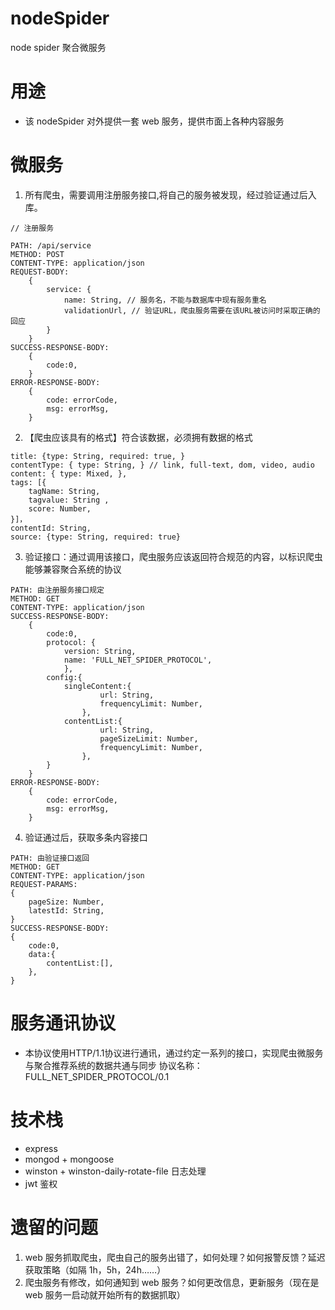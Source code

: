 # nodeSpider
node spider 聚合微服务

# 用途
- 该 nodeSpider 对外提供一套 web 服务，提供市面上各种内容服务

# 微服务
1. 所有爬虫，需要调用注册服务接口,将自己的服务被发现，经过验证通过后入库。
```
// 注册服务

PATH: /api/service
METHOD: POST
CONTENT-TYPE: application/json
REQUEST-BODY:
    {
        service: {
            name: String, // 服务名，不能与数据库中现有服务重名
            validationUrl, // 验证URL，爬虫服务需要在该URL被访问时采取正确的回应
        }
    }
SUCCESS-RESPONSE-BODY:
    {
        code:0,
    }
ERROR-RESPONSE-BODY:
    {
        code: errorCode,
        msg: errorMsg,
    }
```
2. 【爬虫应该具有的格式】符合该数据，必须拥有数据的格式
```
title: {type: String, required: true, }
contentType: { type: String, } // link, full-text, dom, video, audio
content: { type: Mixed, },
tags: [{
    tagName: String,
    tagvalue: String ,
    score: Number, 
}]，
contentId: String,
source: {type: String, required: true}
```
3. 验证接口：通过调用该接口，爬虫服务应该返回符合规范的内容，以标识爬虫能够兼容聚合系统的协议
```
PATH: 由注册服务接口规定
METHOD: GET
CONTENT-TYPE: application/json
SUCCESS-RESPONSE-BODY:
    {
        code:0,
        protocol: {
            version: String,
            name: 'FULL_NET_SPIDER_PROTOCOL',
            },
        config:{
            singleContent:{
                    url: String,
                    frequencyLimit: Number,
                },
            contentList:{
                    url: String,
                    pageSizeLimit: Number,
                    frequencyLimit: Number,
                },
        }
    }
ERROR-RESPONSE-BODY:
    {
        code: errorCode,
        msg: errorMsg,
    }
```
4. 验证通过后，获取多条内容接口
```
PATH: 由验证接口返回
METHOD: GET
CONTENT-TYPE: application/json
REQUEST-PARAMS:
{
    pageSize: Number,
    latestId: String,
}
SUCCESS-RESPONSE-BODY:
{
    code:0,
    data:{
        contentList:[],
    },
}
```

# 服务通讯协议
- 本协议使用HTTP/1.1协议进行通讯，通过约定一系列的接口，实现爬虫微服务与聚合推荐系统的数据共通与同步 协议名称：FULL_NET_SPIDER_PROTOCOL/0.1


# 技术栈
- express
- mongod + mongoose
- winston + winston-daily-rotate-file 日志处理
- jwt 鉴权

# 遗留的问题
1. web 服务抓取爬虫，爬虫自己的服务出错了，如何处理？如何报警反馈？延迟获取策略（如隔 1h，5h，24h……）
2. 爬虫服务有修改，如何通知到 web 服务？如何更改信息，更新服务（现在是 web 服务一启动就开始所有的数据抓取）


